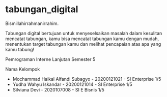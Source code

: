 # tabungan_digital

Bismillahirrahmanirrahim.

Tabungan digital bertujuan untuk menyeselsaikan masalah dalam kesulitan mencatat tabungan, kamu bisa mencatat tabungan kamu dengan mudah, menentukan target tabungan kamu dan melihat pencapaian atas apa yang kamu tabung!

Pemrograman Interne Lanjutan Semester 5

Nama Kelompok
- Mochammad Haikal Alfandi Subagyo - 20200121021 - SI Enterprise 1/5
- Yudha Wahyu Iskandar - 20200121014 - SI Enterprise 1/5
- Silviana Devi - 2020107008 -  SI E Bisnis 1/5
